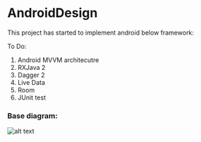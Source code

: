 # AndroidDesign


This project has started to implement android below framework:

To Do:
1) Android MVVM architecutre
2) RXJava 2 
3) Dagger 2 
4) Live Data
5) Room
6) JUnit test

### Base diagram:

![alt text](https://github.com/altaf933/AndroidDesign/blob/master/Untitled%20Diagram.png)


